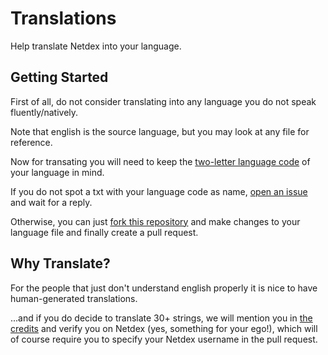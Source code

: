# Translations

Help translate Netdex into your language.

## Getting Started

First of all, do not consider translating into any language you do not speak fluently/natively.

Note that english is the source language, but you may look at any file for reference.

Now for transating you will need to keep the [two-letter language code](https://en.wikipedia.org/wiki/List_of_ISO_639-1_codes) of your language in mind.

If you do not spot a txt with your language code as name, [open an issue](https://github.com/netdexco/Translations/issues/new) and wait for a reply.

Otherwise, you can just [fork this repository](https://guides.github.com/activities/forking/) and make changes to your language file and finally create a pull request.

## Why Translate?

For the people that just don't understand english properly it is nice to have human-generated translations.

...and if you do decide to translate 30+ strings, we will mention you in [the credits](https://netdex.co/credits) and verify you on Netdex (yes, something for your ego!), which will of course require you to specify your Netdex username in the pull request.

